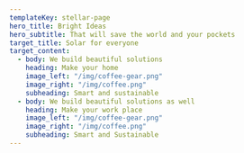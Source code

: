 ```yaml
---
templateKey: stellar-page
hero_title: Bright Ideas
hero_subtitle: That will save the world and your pockets
target_title: Solar for everyone
target_content:
  - body: We build beautiful solutions
    heading: Make your home
    image_left: "/img/coffee-gear.png"
    image_right: "/img/coffee.png"
    subheading: Smart and sustainable
  - body: We build beautiful solutions as well
    heading: Make your work place
    image_left: "/img/coffee-gear.png"
    image_right: "/img/coffee.png"
    subheading: Smart and Sustainable
---
```


